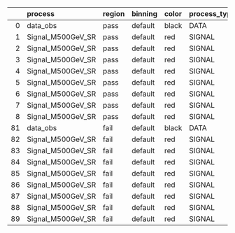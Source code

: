 |    | process           | region   | binning   | color   | process_type   |   scale | variation   | source_filename                                            | source_histname    | alias             | title           |   combine_idx |    lnN |   shapes | syst_type   | direction   | variation_alias   |
|---:|:------------------|:---------|:----------|:--------|:---------------|--------:|:------------|:-----------------------------------------------------------|:-------------------|:------------------|:----------------|--------------:|-------:|---------:|:------------|:------------|:------------------|
|  0 | data_obs          | pass     | default   | black   | DATA           |       1 | nominal     | ./histograms_for_2DAlphabet_v8/EaDM_Cosmics_Data_SR.root   | hpass              | Cosmics_Data_SR   | Cosmics_Data_SR |           nan | nan    |      nan | nan         | nan         | nan               |
|  1 | Signal_M500GeV_SR | pass     | default   | red     | SIGNAL         |       1 | lumi        | ./histograms_for_2DAlphabet_v8/EaDM_Signal_M500GeV_SR.root | hpass              | Signal_M500GeV_SR | DM signal       |           nan |   1.05 |      nan | lnN         | nan         | nan               |
|  2 | Signal_M500GeV_SR | pass     | default   | red     | SIGNAL         |       1 | RNN         | ./histograms_for_2DAlphabet_v8/EaDM_Signal_M500GeV_SR.root | hpass_RNNsyst_up   | Signal_M500GeV_SR | DM signal       |           nan | nan    |        1 | shapes      | Up          | RNNsyst           |
|  3 | Signal_M500GeV_SR | pass     | default   | red     | SIGNAL         |       1 | RNN         | ./histograms_for_2DAlphabet_v8/EaDM_Signal_M500GeV_SR.root | hpass_RNNsyst_down | Signal_M500GeV_SR | DM signal       |           nan | nan    |        1 | shapes      | Down        | RNNsyst           |
|  4 | Signal_M500GeV_SR | pass     | default   | red     | SIGNAL         |       1 | pT          | ./histograms_for_2DAlphabet_v8/EaDM_Signal_M500GeV_SR.root | hpass_pTsyst_up    | Signal_M500GeV_SR | DM signal       |           nan | nan    |        1 | shapes      | Up          | pTsyst            |
|  5 | Signal_M500GeV_SR | pass     | default   | red     | SIGNAL         |       1 | pT          | ./histograms_for_2DAlphabet_v8/EaDM_Signal_M500GeV_SR.root | hpass_pTsyst_down  | Signal_M500GeV_SR | DM signal       |           nan | nan    |        1 | shapes      | Down        | pTsyst            |
|  6 | Signal_M500GeV_SR | pass     | default   | red     | SIGNAL         |       1 | t0          | ./histograms_for_2DAlphabet_v8/EaDM_Signal_M500GeV_SR.root | hpass_t0syst_up    | Signal_M500GeV_SR | DM signal       |           nan | nan    |        1 | shapes      | Up          | t0syst            |
|  7 | Signal_M500GeV_SR | pass     | default   | red     | SIGNAL         |       1 | t0          | ./histograms_for_2DAlphabet_v8/EaDM_Signal_M500GeV_SR.root | hpass_t0syst_down  | Signal_M500GeV_SR | DM signal       |           nan | nan    |        1 | shapes      | Down        | t0syst            |
|  8 | Signal_M500GeV_SR | pass     | default   | red     | SIGNAL         |       1 | nominal     | ./histograms_for_2DAlphabet_v8/EaDM_Signal_M500GeV_SR.root | hpass              | Signal_M500GeV_SR | DM signal       |           nan | nan    |      nan | nan         | nan         | nan               |
| 81 | data_obs          | fail     | default   | black   | DATA           |       1 | nominal     | ./histograms_for_2DAlphabet_v8/EaDM_Cosmics_Data_SR.root   | hfail              | Cosmics_Data_SR   | Cosmics_Data_SR |           nan | nan    |      nan | nan         | nan         | nan               |
| 82 | Signal_M500GeV_SR | fail     | default   | red     | SIGNAL         |       1 | lumi        | ./histograms_for_2DAlphabet_v8/EaDM_Signal_M500GeV_SR.root | hfail              | Signal_M500GeV_SR | DM signal       |           nan |   1.05 |      nan | lnN         | nan         | nan               |
| 83 | Signal_M500GeV_SR | fail     | default   | red     | SIGNAL         |       1 | RNN         | ./histograms_for_2DAlphabet_v8/EaDM_Signal_M500GeV_SR.root | hfail_RNNsyst_up   | Signal_M500GeV_SR | DM signal       |           nan | nan    |        1 | shapes      | Up          | RNNsyst           |
| 84 | Signal_M500GeV_SR | fail     | default   | red     | SIGNAL         |       1 | RNN         | ./histograms_for_2DAlphabet_v8/EaDM_Signal_M500GeV_SR.root | hfail_RNNsyst_down | Signal_M500GeV_SR | DM signal       |           nan | nan    |        1 | shapes      | Down        | RNNsyst           |
| 85 | Signal_M500GeV_SR | fail     | default   | red     | SIGNAL         |       1 | pT          | ./histograms_for_2DAlphabet_v8/EaDM_Signal_M500GeV_SR.root | hfail_pTsyst_up    | Signal_M500GeV_SR | DM signal       |           nan | nan    |        1 | shapes      | Up          | pTsyst            |
| 86 | Signal_M500GeV_SR | fail     | default   | red     | SIGNAL         |       1 | pT          | ./histograms_for_2DAlphabet_v8/EaDM_Signal_M500GeV_SR.root | hfail_pTsyst_down  | Signal_M500GeV_SR | DM signal       |           nan | nan    |        1 | shapes      | Down        | pTsyst            |
| 87 | Signal_M500GeV_SR | fail     | default   | red     | SIGNAL         |       1 | t0          | ./histograms_for_2DAlphabet_v8/EaDM_Signal_M500GeV_SR.root | hfail_t0syst_up    | Signal_M500GeV_SR | DM signal       |           nan | nan    |        1 | shapes      | Up          | t0syst            |
| 88 | Signal_M500GeV_SR | fail     | default   | red     | SIGNAL         |       1 | t0          | ./histograms_for_2DAlphabet_v8/EaDM_Signal_M500GeV_SR.root | hfail_t0syst_down  | Signal_M500GeV_SR | DM signal       |           nan | nan    |        1 | shapes      | Down        | t0syst            |
| 89 | Signal_M500GeV_SR | fail     | default   | red     | SIGNAL         |       1 | nominal     | ./histograms_for_2DAlphabet_v8/EaDM_Signal_M500GeV_SR.root | hfail              | Signal_M500GeV_SR | DM signal       |           nan | nan    |      nan | nan         | nan         | nan               |